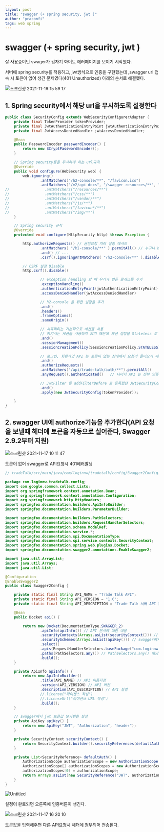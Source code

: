 ```yaml
---
layout: post
title: "swagger (+ spring security, jwt )"
author: "praconfi"
tags: web spring
---
```


# swagger (+ spring security, jwt )

잘 사용중이던 swager가 갑자기 화이트 에러페이지를 보이기 시작했다.

서버에 spring security를 적용하고, jwt방식으로 인증을 구현했는데 ,swagger url 접속 시 토큰이 없어 생긴 문제였다(401 Unauthorized) 아래의 순서로 해결했다.

![스크린샷 2021-11-16 15 59 17](https://user-images.githubusercontent.com/64571546/143409069-e7c61982-7605-4b59-863c-5692c95b3a93.png)

## 1. Spring security에서 해당 url을 무시하도록 설정한다

```java
public class SecurityConfig extends WebSecurityConfigurerAdapter {
    private final TokenProvider tokenProvider;
    private final JwtAuthenticationEntryPoint jwtAuthenticationEntryPoint;
    private final JwtAccessDeniedHandler jwtAccessDeniedHandler;

    @Bean
    public PasswordEncoder passwordEncoder() {
        return new BCryptPasswordEncoder();
    }

    // Spring security룰을 무시하게 하는 url규칙
    @Override
    public void configure(WebSecurity web) {
        web.ignoring()
                .antMatchers("/h2-console/**", "/favicon.ico")
                .antMatchers("/v2/api-docs", "/swagger-resources/**", "/swagger-ui.html", "/webjars/**", "/swagger/**");
//                .antMatchers("/resources/**")
//                .antMatchers("/css/**")
//                .antMatchers("/vendor/**")
//                .antMatchers("/js/**")
//                .antMatchers("/favicon*/**")
//                .antMatchers("/img/**")
    }

    // Spring security 규칙
    @Override
    protected void configure(HttpSecurity http) throws Exception {

        http.authorizeRequests() // 권한요청 처리 설정 메서드
                .antMatchers( "/h2-console/**" ).permitAll() // 누구나 h2-console 접속 허용
                .and() // ...
                .csrf().ignoringAntMatchers( "/h2-console/**" ).disable(); // GET메소드는 문제가 없는데 POST메소드만 안되서 CSRF 비활성화 시킴

        // CSRF 설정 Disable
        http.csrf().disable()

                // exception handling 할 때 우리가 만든 클래스를 추가
                .exceptionHandling()
                .authenticationEntryPoint(jwtAuthenticationEntryPoint)
                .accessDeniedHandler(jwtAccessDeniedHandler)

                // h2-console 을 위한 설정을 추가
                .and()
                .headers()
                .frameOptions()
                .sameOrigin()

                // 시큐리티는 기본적으로 세션을 사용
                // 여기서는 세션을 사용하지 않기 때문에 세션 설정을 Stateless 로 설정
                .and()
                .sessionManagement()
                .sessionCreationPolicy(SessionCreationPolicy.STATELESS)

                // 로그인, 회원가입 API 는 토큰이 없는 상태에서 요청이 들어오기 때문에 permitAll 설정
                .and()
                .authorizeRequests()
                .antMatchers("/api/trade-talk/auth/**").permitAll()
                .anyRequest().authenticated()   // 나머지 API 는 전부 인증 필요

                // JwtFilter 를 addFilterBefore 로 등록했던 JwtSecurityConfig 클래스를 적용
                .and()
                .apply(new JwtSecurityConfig(tokenProvider));

    }
}
```

## 2. swagger UI에  authorize기능을 추가한다(API 요청을 보낼때 헤더에 토큰을 자동으로 실어준다, **Swagger 2.9.2부터 지원**)

![스크린샷 2021-11-17 10 11 47](https://user-images.githubusercontent.com/64571546/143409146-106c639f-3b90-48b6-8976-a0fdcdd1b354.png)

토큰이 없어 swagger로 API요청시 401에러발생

```java
// tradeTalk/src/main/java/com/loginnw/tradetalk/config/Swagger2Config.java

package com.loginnw.tradetalk.config;
import com.google.common.collect.Lists;
import org.springframework.context.annotation.Bean;
import org.springframework.context.annotation.Configuration;
import org.springframework.http.HttpHeaders;
import springfox.documentation.builders.ApiInfoBuilder;
import springfox.documentation.builders.ParameterBuilder;

import springfox.documentation.builders.PathSelectors;
import springfox.documentation.builders.RequestHandlerSelectors;
import springfox.documentation.schema.ModelRef;
import springfox.documentation.service.*;
import springfox.documentation.spi.DocumentationType;
import springfox.documentation.spi.service.contexts.SecurityContext;
import springfox.documentation.spring.web.plugins.Docket;
import springfox.documentation.swagger2.annotations.EnableSwagger2;

import java.util.ArrayList;
import java.util.Arrays;
import java.util.List;

@Configuration
@EnableSwagger2
public class Swagger2Config {

    private static final String API_NAME = "Trade Talk API";
    private static final String API_VERSION = "1.0";
    private static final String API_DESCRIPTION = "Trade Talk 서버 API 문서";

    @Bean
    public Docket api() {

        return new Docket(DocumentationType.SWAGGER_2)
                .apiInfo(apiInfo()) // API 문서에 대한 내용
                .securityContexts(Arrays.asList(securityContext())) // swagger에서 jwt 토큰값 넣기위한 설정
                .securitySchemes(Arrays.asList(apiKey())) // swagger에서 jwt 토큰값 넣기위한 설정
                .select()
                .apis(RequestHandlerSelectors.basePackage("com.loginnw.tradetalk")) // Swagger를 적용할 package명 작성
                .paths(PathSelectors.any()) // PathSelectors.any() 해당패키지 하위에 있는 모든 url에 적용, 특정 url만 선택 가능
                .build();
    }

    private ApiInfo apiInfo() {
        return new ApiInfoBuilder()
                .title(API_NAME) // API 이름지정
                .version(API_VERSION) // API 버전
                .description(API_DESCRIPTION) // API 설명
                //.license("라이센스 작성")
                //.licenseUrl("라이센스 URL 작성")
                .build();
    }

    // swagger에서 jwt 토큰값 넣기위한 설정
    private ApiKey apiKey() {
        return new ApiKey("JWT", "Authorization", "header");
    }

    private SecurityContext securityContext() {
        return SecurityContext.builder().securityReferences(defaultAuth()).build();
    }

    private List<SecurityReference> defaultAuth() {
        AuthorizationScope authorizationScope = new AuthorizationScope("global", "accessEverything");
        AuthorizationScope[] authorizationScopes = new AuthorizationScope[1];
        authorizationScopes[0] = authorizationScope;
        return Arrays.asList(new SecurityReference("JWT", authorizationScopes));
    }
}
```

![Untitled](https://user-images.githubusercontent.com/64571546/143409205-670d9581-35cf-4c25-8dda-1af5c276fa14.png)

설정이 완료되면 오른쪽에 인증버튼이 생긴다. 

![스크린샷 2021-11-17 16 20 10](https://user-images.githubusercontent.com/64571546/143409261-f25d9cea-fa5f-4b69-a992-c4d869be8333.png)

토큰값을 입력해주면 다른 API요청시 헤더에 첨부되어 전송된다.
